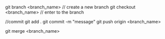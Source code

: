 git branch <branch_name> // create a new branch
git checkout <branch_name> // enter to the branch

//commit
git add .
git commit -m "message"
git push origin <branch_name>

git merge <branch_name>

